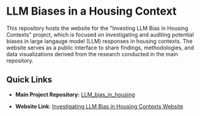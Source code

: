 # LLM Biases in a Housing Context

This repository hosts the website for the "Investing LLM Bias in Housing Contexts" project, which is focused on investigating and auditing potential biases in large langauge model (LLM) responses in housing contexts. The website serves as a public interface to share findings, methodologies, and data visualizations derived from the research conducted in the main repository.

## Quick Links
- **Main Project Repository:** [LLM_bias_in_housing](https://github.com/CharisseHao/LLM_bias_in_housing)

- **Website Link**: [Investigating LLM Bias in Housing Contexts Website](https://charissehao.github.io/llm-housing-bias.github.io/) 
   
